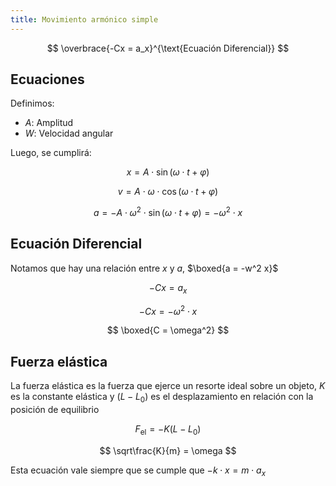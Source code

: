 ```yaml
---
title: Movimiento armónico simple
---
```


$$
\overbrace{-Cx = a_x}^{\text{Ecuación Diferencial}}
$$

## Ecuaciones

Definimos:

- $A$: Amplitud
- $W$: Velocidad angular

Luego, se cumplirá:

$$
x = A\cdot\sin(\omega\cdot t + \varphi)
$$

$$
v = A\cdot\omega\cdot\cos(\omega\cdot t+\varphi)
$$

$$
a = -A\cdot\omega^2\cdot\sin(\omega\cdot t+\varphi) = -\omega^2\cdot x
$$

## Ecuación Diferencial

Notamos que hay una relación entre $x$ y $a$, $\boxed{a = -w^2 x}$

$$
-Cx = a_x
$$

$$
-Cx = -\omega^2\cdot x
$$

$$
\boxed{C = \omega^2}
$$

## Fuerza elástica

La fuerza elástica es la fuerza que ejerce un resorte ideal sobre un objeto, $K$ es la constante elástica y $(L-L_0)$ es el desplazamiento en relación con la posición de equilibrio

$$
F_{\text{el}} = -K(L-L_0)
$$

$$
\sqrt\frac{K}{m} = \omega
$$

Esta ecuación vale siempre que se cumple que $-k\cdot x = m \cdot a_x$
